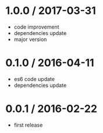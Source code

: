 1.0.0 / 2017-03-31
==================
  * code improvement
  * dependencies update
  * major version

0.1.0 / 2016-04-11
==================
  * es6 code update
  * dependencies update

0.0.1 / 2016-02-22
==================

  * first release
